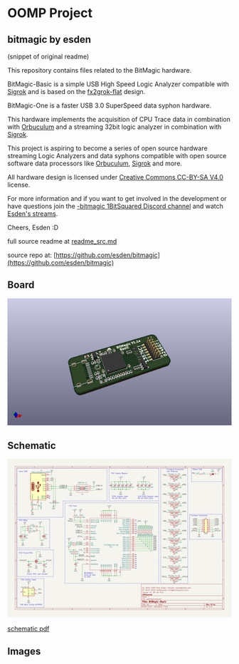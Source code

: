 # OOMP Project  
## bitmagic  by esden  
  
(snippet of original readme)  
  
This repository contains files related to the BitMagic hardware.  
  
BitMagic-Basic is a simple USB High Speed Logic Analyzer compatible with [Sigrok](http://sigrok.org) and is based on the [fx2grok-flat](https://sigrok.org/wiki/Fx2grok-fx2grok-flat) design.  
  
BitMagic-One is a faster USB 3.0 SuperSpeed data syphon hardware.  
  
This hardware implements the acquisition of CPU Trace data in combination with [Orbuculum](https://github.com/mubes/orbuculum) and a streaming 32bit logic analyzer in combination with [Sigrok](http://sigrok.org).  
  
This project is aspiring to become a series of open source hardware streaming Logic Analyzers and data syphons compatible with open source software data processors like [Orbuculum](https://github.com/mubes/orbuculum), [Sigrok](http://sigrok.org) and more.  
  
All hardware design is licensed under [Creative Commons CC-BY-SA V4.0](https://creativecommons.org/licenses/by-sa/4.0/) license.  
  
For more information and if you want to get involved in the development or have questions join the [-bitmagic 1BitSquared Discord channel](https://1bitsquared.com/pages/chat) and watch [Esden's streams](https://www.twitch.tv/esden).  
  
Cheers, Esden :D  
  
  full source readme at [readme_src.md](readme_src.md)  
  
source repo at: [https://github.com/esden/bitmagic](https://github.com/esden/bitmagic)  
## Board  
  
[![working_3d.png](working_3d_600.png)](working_3d.png)  
## Schematic  
  
[![working_schematic.png](working_schematic_600.png)](working_schematic.png)  
  
[schematic pdf](working_schematic.pdf)  
## Images  
